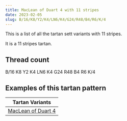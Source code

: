 ```yaml
---
title: MacLean of Duart 4 with 11 stripes
date: 2023-02-05
slug: B/16/K8/Y2/K4/LN6/K4/G24/R48/B4/R6/K/4
---
```

This is a list of all the tartan sett variants with 11 stripes.

It is a 11 stripes tartan.


## Thread count
B/16 K8 Y2 K4 LN6 K4 G24 R48 B4 R6 K/4

## Examples of this tartan pattern

| Tartan Variants |
|---------------|
| [MacLean of Duart 4](/variants/b/16/k8/y2/k4/ln6/k4/g24/r48/b4/r6/k/4-b5480b0-g008000-k000000-lne0e0e0-rc00000-yf0c000)||
